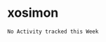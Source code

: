 # xosimon
<!--START_SECTION:waka-->
```text
No Activity tracked this Week
```
<!--END_SECTION:waka-->
